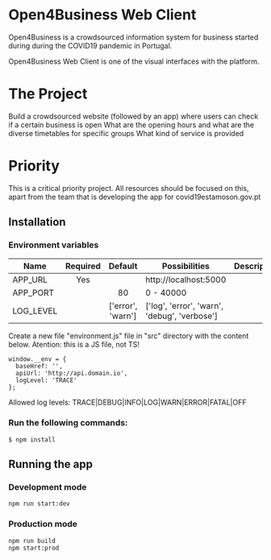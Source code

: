 # Open4Business Web Client
Open4Business is a crowdsourced information system for business started during during the COVID19 pandemic in Portugal.

Open4Business Web Client is one of the visual interfaces with the platform.

# The Project
Build a crowdsourced website (followed by an app) where users can check if a certain business is open What are the opening hours and what are the diverse timetables for specific groups What kind of service is provided

# Priority
This is a critical priority project. All resources should be focused on this, apart from the team that is developing the app for covid19estamoson.gov.pt


## Installation

### Environment variables

| Name        | Required | Default           | Possibilities                                | Description |
| ----------- | :------: | :---------------: | -------------------------------------------- | ----------- |
| APP_URL     |   Yes    |                   | http://localhost:5000                        |             |
| APP_PORT    |          | 80                | 0 - 40000                                    |             |
| LOG_LEVEL   |          | ['error', 'warn'] | ['log', 'error', 'warn', 'debug', 'verbose'] |             |


Create a new file "environment.js" file in "src" directory with the content below. Atention: this is a JS file, not TS!
```
window.__env = {
  baseHref: '',
  apiUrl: 'http://api.domain.io',
  logLevel: 'TRACE'
};
```
Allowed log levels: TRACE|DEBUG|INFO|LOG|WARN|ERROR|FATAL|OFF

### Run the following commands:
``` 
$ npm install
```

## Running the app
### Development mode
``` 
npm run start:dev
```

### Production mode
``` 
npm run build
npm start:prod
```